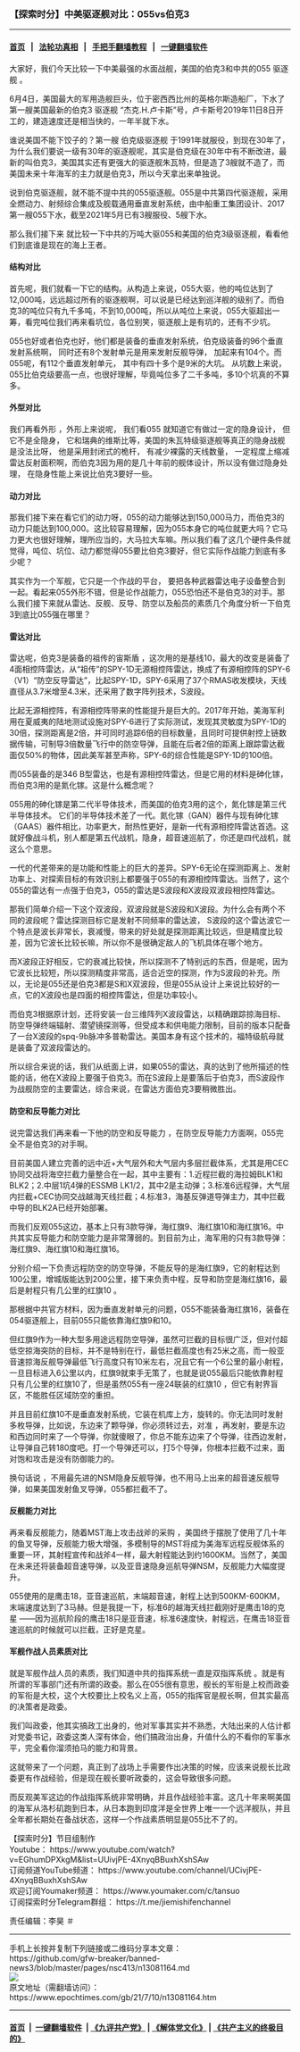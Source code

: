 ### 【探索时分】中美驱逐舰对比：055vs伯克3
------------------------

#### [首页](https://github.com/gfw-breaker/banned-news3/blob/master/README.md) &nbsp;&nbsp;|&nbsp;&nbsp; [法轮功真相](https://github.com/begood0513/basic/blob/master/README.md)  &nbsp;&nbsp;|&nbsp;&nbsp; [手把手翻墙教程](https://github.com/gfw-breaker/guides/wiki)  &nbsp;&nbsp;|&nbsp;&nbsp; [一键翻墙软件](https://github.com/gfw-breaker/nogfw/blob/master/README.md)  



<div><p>
 大家好，我们今天比较一下中美最强的水面战舰，美国的伯克3和中共的055
 <ok href="https://www.epochtimes.com/gb/tag/%E9%A9%B1%E9%80%90%E8%88%B0.html">
  驱逐舰
 </ok>
 。
</p>
<p>
 6月4日，美国最大的军用造舰巨头，位于密西西比州的英格尔斯造船厂，下水了第一艘美国最新的伯克3
 <ok href="https://www.epochtimes.com/gb/tag/%E9%A9%B1%E9%80%90%E8%88%B0.html">
  驱逐舰
 </ok>
 “杰克.H.卢卡斯”号，卢卡斯号2019年11日8日开工的，建造速度还是相当快的，一年半就下水。
</p>
<p>
 谁说美国不能下饺子的？第一艘
 <ok href="https://www.epochtimes.com/gb/tag/%E4%BC%AF%E5%85%8B%E7%BA%A7%E9%A9%B1%E9%80%90%E8%88%B0.html">
  伯克级驱逐舰
 </ok>
 于1991年就服役，到现在30年了，为什么我们要说一级有30年的驱逐舰呢，其实是伯克级在30年中有不断改进，最新的叫伯克3，美国其实还有更强大的驱逐舰朱瓦特，但是造了3艘就不造了，而美国未来十年海军的主力就是伯克3，所以今天拿出来单独说。
</p>
<p>
 <center>
  <center>
  </center>
 </center>
 说到伯克驱逐舰，就不能不提中共的055驱逐舰。055是中共第四代驱逐舰，采用全燃动力、射频综合集成及舰载通用垂直发射系统，由中船重工集团设计、2017第一艘055下水，截至2021年5月已有3艘服役、5艘下水。
</p>
<p>
 那么我们接下来 就比较一下中共的万吨大驱055和美国的伯克3级驱逐舰，看看他们到底谁是现在的海上王者。
</p>
<h4>
 结构对比
</h4>
<p>
 首先呢，我们就看一下它的结构。从构造上来说，055大驱，他的吨位达到了12,000吨，远远超过所有的驱逐舰啊，可以说是已经达到巡洋舰的级别了。而伯克3的吨位只有九千多吨，不到10,000吨，所以从吨位上来说，055大驱超出一筹，看完吨位我们再来看坑位，各位别笑，驱逐舰上是有坑的，还有不少坑。
</p>
<p>
 055也好或者伯克也好，他们都是装备的垂直发射系统，伯克级装备的96个垂直发射系统啊， 同时还有8个发射单元是用来发射反舰导弹， 加起来有104个。而055呢，有112个垂直发射单元， 其中有四十多个是9米的大坑。 从坑数上来说， 055比伯克级要高一点，也很好理解，毕竟吨位多了二千多吨，多10个坑真的不算多。
</p>
<h4>
 外型对比
</h4>
<p>
 我们再看外形 ，外形上来说呢， 我们看055 就知道它有做过一定的隐身设计， 但它不是全隐身， 它和瑞典的维斯比等，美国的朱瓦特级驱逐舰等真正的隐身战舰是没法比呀， 他是采用封闭式的桅杆， 有减少裸露的天线数量， 一定程度上缩减雷达反射面积啊，而伯克3因为用的是几十年前的舰体设计，所以没有做过隐身处理， 在隐身性能上来说比伯克3要好一些。
</p>
<h4>
 动力对比
</h4>
<p>
 那我们接下来在看它们的动力呀，055的动力能够达到150,000马力，而伯克3的动力只能达到100,000。这比较容易理解，因为055本身它的吨位就更大吗？它马力更大也很好理解，理所应当的，大马拉大车嘛。所以我们看了这几个硬件条件就觉得，吨位、坑位、动力都觉得055要比伯克3要好，但它实际作战能力到底有多少呢？
</p>
<p>
 其实作为一个军舰，它只是一个作战的平台， 要把各种武器雷达电子设备整合到一起。看起来055外形不错，但是论作战能力，055恐怕还不是伯克3的对手。那么我们接下来就从雷达、反舰、反导、防空以及船员的素质几个角度分析一下伯克3到底比055强在哪里？
</p>
<h4>
 雷达对比
</h4>
<p>
 雷达呢，伯克3是装备的祖传的宙斯盾 ，这次用的是基线10，最大的改变是装备了4面相控阵雷达，从“祖传”的SPY-1D无源相控阵雷达，换成了有源相控阵的SPY-6（V1）“防空反导雷达”，比起SPY-1D，SPY-6采用了37个RMAS收发模块，天线直径从3.7米增至4.3米，还采用了数字阵列技术，S波段。
</p>
<p>
 比起无源相控阵，有源相控阵带来的性能提升是巨大的。2017年开始，美海军利用在夏威夷的陆地测试设施对SPY-6进行了实际测试，发现其灵敏度为SPY-1D的30倍，探测距离是2倍，并可同时追踪6倍的目标数量，且同时可提供射控上链数据传输，可制导3倍数量飞行中的防空导弹，且能在后者2倍的距离上跟踪雷达截面仅50%的物体，因此美军甚至声称，SPY-6的综合性能是SPY-1D的100倍。
</p>
<p>
 而055装备的是346 B型雷达，也是有源相控阵雷达，但是它用的材料是砷化镓，而伯克3用的是氮化镓。这是什么概念呢？
</p>
<p>
 055用的砷化镓是第二代半导体技术，而美国的伯克3用的这个，氮化镓是第三代半导体技术。 它们的半导体技术差了一代。氮化镓（GAN）器件与现有砷化镓（GAAS）器件相比，功率更大，耐热性更好，​是新一代有源相控阵雷达首选。这就好像战斗机，别人都是第五代战机，隐身，超音速巡航了，你还是四代战机，就这么个意思。
</p>
<p>
 一代的代差带来的是功能和性能上的巨大的差异。SPY-6无论在探测距离上、发射功率上、对探索目标的有效识别上都要强于055的有源相控阵雷达。当然了，这个055的雷达有一点强于伯克3，055的雷达是S波段和X波段双波段相控阵雷达。
</p>
<p>
 那我们简单介绍一下这个双波段，双波段就是S波段和X波段。为什么会有两个不同的波段呢？雷达探测目标它是发射不同频率的雷达波， S波段的这个雷达波它一个特点是波长非常长，衰减慢，带来的好处就是探测距离比较远，但是精度比较差，因为它波长比较长嘛，所以你不是很确定敌人的飞机具体在哪个地方。
</p>
<p>
 而X波段正好相反，它的衰减比较快，所以探测不了特别远的东西，但是呢，因为它波长比较短，所以探测精度非常高，适合近空的探测，作为S波段的补充。所以，无论是055还是伯克3都是S和X双波段，但是055从设计上来说比较好的一点，它的X波段也是四面的相控阵雷达，但是功率较小。
</p>
<p>
 而伯克3根据原计划，还将安装一台三维阵列X波段雷达，以精确跟踪掠海目标、防空导弹终端辐射、潜望镜探测等，但受成本和供电能力限制，目前的版本只配备了一台X波段的spq-9b脉冲多普勒雷达。美国本身有这个技术的，福特级航母就是装备了双波段雷达的。
</p>
<p>
 所以综合来说的话，我们从纸面上讲，如果055的雷达，真的达到了他所描述的性能的话，他在X波段上要强于伯克3。而在S波段上是要落后于伯克3，而S波段作为战舰防空的主要雷达，综合来说，在雷达方面伯克3要稍微胜出。
</p>
<h4>
 防空和反导能力对比
</h4>
<p>
 说完雷达我们再来看一下他的防空和反导能力 ，在防空反导能力方面啊，055完全不是伯克3的对手啊。
</p>
<p>
 目前美国人建立完善的远中近+大气层外和大气层内多层拦截体系，尤其是用CEC协同交战将海空拦截力量整合在一起，其中主要有：1.近程拦截的海拉姆BLK1和BLK2；2.中层1坑4弹的ESSMB LK1/2，其中2是主动弹；3.标准6远程弹，大气层内拦截+CEC协同交战越海天线拦截；4.标准3，海基反弹道导弹主力，其中拦截中导的BLK2A已经开始部署。
</p>
<p>
 而我们反观055这边，基本上只有3款导弹，海红旗9、海红旗10和海红旗16。中共其实反导能力和防空能力是非常薄弱的。到目前为止，海军用的只有3款导弹：海红旗9、海红旗10和海红旗16。
</p>
<p>
 分别介绍一下负责远程防空的防空导弹，不能反导的是海红旗9，它的射程达到100公里，增城版能达到200公里，接下来负责中程，反导和防空是海红旗16，最后是射程只有几公里的红旗10 。
</p>
<p>
 那根据中共官方材料，因为垂直发射单元的问题，055不能装备海红旗16，装备在054驱逐舰上，目前055只能依靠海红旗9和10。
</p>
<p>
 但红旗9作为一种大型多用途远程防空导弹，虽然可拦截的目标很广泛，但对付超低空掠海突防的目标，并不是特别在行，最低拦截高度也有25米之高，而一般亚音速掠海反舰导弹最低飞行高度只有10米左右，况且它有一个6公里的最小射程，一旦目标进入6公里以内，红旗9就束手无策了，也就是说055最后只能依靠射程只有几公里的红旗10了，但是虽然055有一座24联装的红旗10 ，但它有射界盲区，不能胜任区域防空的重担。
</p>
<p>
 并且目前红旗10不是垂直发射系统，它装在机库上方，旋转的。你无法同时发射多枚导弹，比如说，东边来了颗导弹，你必须转过去，对准 ，再发射，要是东边和西边同时来了一个导弹，你就傻眼了，你总不能东边来了个导弹，往西边发射，让导弹自己转180度吧。打一个导弹还可以，打5个导弹，你根本拦截不过来，面对饱和攻击是没有防御能力的。
</p>
<p>
 换句话说 ，不用最先进的NSM隐身反舰导弹，也不用马上出来的超音速反舰导弹，如果美国发射鱼叉导弹，055都拦截不了。
</p>
<h4>
 反舰能力对比
</h4>
<p>
 再来看反舰能力，随着MST海上攻击战斧的采购 ，美国终于摆脱了使用了几十年的鱼叉导弹，反舰能力极大增强，多模制导的MST将成为美海军远程反舰体系的重要一环，其射程宣传和战斧4一样，最大射程能达到约1600KM。当然了，美国在未来还将装备超音速导弹，以及亚音速隐身巡航导弹NSM，反舰能力大幅度提升。
</p>
<p>
 055使用的是鹰击18，亚音速巡航，末端超音速，射程上达到500KM-600KM，末端速度达到了3马赫。但是我提一下，标准6的越海天线拦截刚好是鹰击18的克星 ——因为巡航阶段的鹰击18只是亚音速，标准6速度快，射程远，在鹰击18亚音速巡航的时候就可以拦截，正好是克星。
</p>
<h4>
 军舰作战人员素质对比
</h4>
<p>
 就是军舰作战人员的素质，我们知道中共的指挥系统一直是双指挥系统 。就是有所谓的军事部门还有所谓的政委。那么在055很有意思，舰长的军衔是上校而政委的军衔是大校，这个大校要比上校名义上高，055的指挥官是舰长啊，但其实最高的决策者是政委。
</p>
<p>
 我们叫政委，他其实搞政工出身的，他对军事其实并不熟悉，大陆出来的人估计都对党委书记，政委这类人深有体会，他们搞政治出身，升值什么的不看你的军事水平，完全看你溜须拍马的能力和背景。
</p>
<p>
 这就带来了一个问题，真正到了战场上手需要作出决策的时候，应该来说舰长比政委更有作战经验，但是现在舰长要听政委的，这会导致很多问题。
</p>
<p>
 而反观美军这边的作战指挥系统非常明确，并且作战经验丰富。这几十年来啊美国的海军从洛杉矶跑到日本，从日本跑到印度洋是全世界上唯一一个远洋舰队，并且全年都长期处在备战状态，这样一个作战素质明显是055比不了的。
</p>
<p>
 【探索时分】节目组制作
 <br/>
 Youtube：
 <ok href="https://www.youtube.com/watch?v=EGhumDPXkgM&amp;list=UUivjPE-4XnyqBBuxhXshSAw" rel="noopener noreferrer" target="_blank">
  https://www.youtube.com/watch?v=EGhumDPXkgM&amp;list=UUivjPE-4XnyqBBuxhXshSAw
 </ok>
 <br/>
 订阅频道YouTube频道：
 <ok href="https://www.youtube.com/channel/UCivjPE-4XnyqBBuxhXshSAw">
  https://www.youtube.com/channel/UCivjPE-4XnyqBBuxhXshSAw
 </ok>
 <br/>
 欢迎订阅Youmaker频道：
 <ok href="https://www.youmaker.com/c/tansuo">
  https://www.youmaker.com/c/tansuo
 </ok>
 ​
 <br/>
 订阅探索时分Telegram群组：
 <ok href="https://t.me/jiemishifenchannel">
  https://t.me/jiemishifenchannel
 </ok>
</p>
<p>
 责任编辑：李昊 ＃
</p>
</div>
<hr/>
手机上长按并复制下列链接或二维码分享本文章：<br/>
https://github.com/gfw-breaker/banned-news3/blob/master/pages/nsc413/n13081164.md <br/>
<a href='https://github.com/gfw-breaker/banned-news3/blob/master/pages/nsc413/n13081164.md'><img src='https://github.com/gfw-breaker/banned-news3/blob/master/pages/nsc413/n13081164.md.png'/></a> <br/>
原文地址（需翻墙访问）：https://www.epochtimes.com/gb/21/7/10/n13081164.htm


------------------------
#### [首页](https://github.com/gfw-breaker/banned-news3/blob/master/README.md) &nbsp;|&nbsp; [一键翻墙软件](https://github.com/gfw-breaker/nogfw/blob/master/README.md) &nbsp;| [《九评共产党》](https://github.com/gfw-breaker/9ping.md/blob/master/README.md#九评之一评共产党是什么) | [《解体党文化》](https://github.com/gfw-breaker/jtdwh.md/blob/master/README.md) | [《共产主义的终极目的》](https://github.com/gfw-breaker/gczydzjmd.md/blob/master/README.md)


<img src='http://gfw-breaker.win/banned-news3/pages/nsc413/n13081164.md' width='0px' height='0px'/>